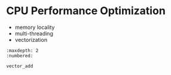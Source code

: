 # CPU Performance Optimization

- memory locality
- multi-threading
- vectorization

```toc
:maxdepth: 2
:numbered:

vector_add
```
